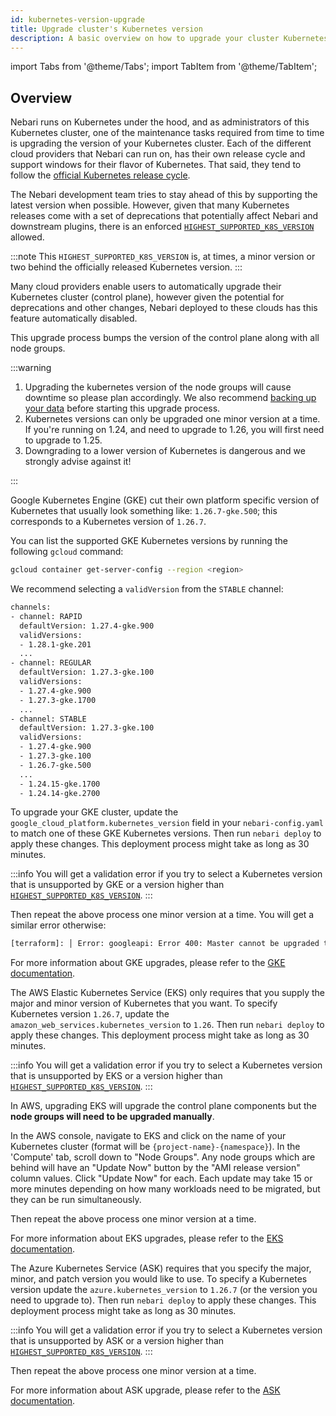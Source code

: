 ```yaml
---
id: kubernetes-version-upgrade
title: Upgrade cluster's Kubernetes version
description: A basic overview on how to upgrade your cluster Kubernetes version
---
```


import Tabs from '@theme/Tabs';
import TabItem from '@theme/TabItem';

## Overview

Nebari runs on Kubernetes under the hood, and as administrators of this Kubernetes cluster, one of the maintenance tasks required from time to time is upgrading the version of your Kubernetes cluster. Each of the different cloud providers that Nebari can run on, has their own release cycle and support windows for their flavor of Kubernetes. That said, they tend to follow the [official Kubernetes release cycle](https://kubernetes.io/releases/).

The Nebari development team tries to stay ahead of this by supporting the latest version when possible. However, given that many Kubernetes releases come with a set of deprecations that potentially affect Nebari and downstream plugins, there is an enforced [`HIGHEST_SUPPORTED_K8S_VERSION`](https://github.com/nebari-dev/nebari/blob/main/src/_nebari/constants.py#L11) allowed.

:::note
This `HIGHEST_SUPPORTED_K8S_VERSION` is, at times, a minor version or two behind the officially released Kubernetes version.
:::

Many cloud providers enable users to automatically upgrade their Kubernetes cluster (control plane), however given the potential for deprecations and other changes, Nebari deployed to these clouds has this feature automatically disabled.

This upgrade process bumps the version of the control plane along with all node groups.

:::warning

1. Upgrading the kubernetes version of the node groups will cause downtime so please plan accordingly. We also recommend [backing up your data](./manual-backup.md) before starting this upgrade process.
2. Kubernetes versions can only be upgraded one minor version at a time. If you're running on 1.24, and need to upgrade to 1.26, you will first need to upgrade to 1.25.
3. Downgrading to a lower version of Kubernetes is dangerous and we strongly advise against it!

:::

<Tabs>

<TabItem label="GCP" value="gcp" default="true">

Google Kubernetes Engine (GKE) cut their own platform specific version of Kubernetes that usually look something like: `1.26.7-gke.500`; this corresponds to a Kubernetes version of `1.26.7`.

You can list the supported GKE Kubernetes versions by running the following `gcloud` command:

```bash
gcloud container get-server-config --region <region>
```

We recommend selecting a `validVersion` from the `STABLE` channel:

```bash
channels:
- channel: RAPID
  defaultVersion: 1.27.4-gke.900
  validVersions:
  - 1.28.1-gke.201
  ...
- channel: REGULAR
  defaultVersion: 1.27.3-gke.100
  validVersions:
  - 1.27.4-gke.900
  - 1.27.3-gke.1700
  ...
- channel: STABLE
  defaultVersion: 1.27.3-gke.100
  validVersions:
  - 1.27.4-gke.900
  - 1.27.3-gke.100
  - 1.26.7-gke.500
  ...
  - 1.24.15-gke.1700
  - 1.24.14-gke.2700
```

To upgrade your GKE cluster, update the `google_cloud_platform.kubernetes_version` field in your `nebari-config.yaml` to match one of these GKE Kubernetes versions. Then run `nebari deploy` to apply these changes. This deployment process might take as long as 30 minutes.

:::info
You will get a validation error if you try to select a Kubernetes version that is unsupported by GKE or a version higher than [`HIGHEST_SUPPORTED_K8S_VERSION`][highest-supported-k8s].
:::

Then repeat the above process one minor version at a time. You will get a similar error otherwise:

```bash
[terraform]: │ Error: googleapi: Error 400: Master cannot be upgraded to "1.26.7-gke.500": cannot upgrade the master more than a minor version at a time.
```

For more information about GKE upgrades, please refer to the [GKE documentation](https://cloud.google.com/kubernetes-engine/docs/how-to/upgrading-a-cluster).

</TabItem>

<TabItem label="AWS" value="aws">

The AWS Elastic Kubernetes Service (EKS) only requires that you supply the major and minor version of Kubernetes that you want. To specify Kubernetes version `1.26.7`, update the `amazon_web_services.kubernetes_version` to `1.26`. Then run `nebari deploy` to apply these changes. This deployment process might take as long as 30 minutes.

:::info
You will get a validation error if you try to select a Kubernetes version that is unsupported by EKS or a version higher than [`HIGHEST_SUPPORTED_K8S_VERSION`][highest-supported-k8s].
:::

In AWS, upgrading EKS will upgrade the control plane components but the **node groups will need to be upgraded manually**.

In the AWS console, navigate to EKS and click on the name of your Kubernetes cluster (format will be `{project-name}-{namespace}`). In the 'Compute' tab, scroll down to "Node Groups". Any node groups which are behind will have an "Update Now" button by the "AMI release version" column values. Click "Update Now" for each. Each update may take 15 or more minutes depending on how many workloads need to be migrated, but they can be run simultaneously.

Then repeat the above process one minor version at a time.

For more information about EKS upgrades, please refer to the [EKS documentation](https://docs.aws.amazon.com/eks/latest/userguide/update-cluster.html).

</TabItem>

<TabItem label="Azure" value="azure">

The Azure Kubernetes Service (ASK) requires that you specify the major, minor, and patch version you would like to use. To specify a Kubernetes version update the `azure.kubernetes_version` to `1.26.7` (or the version you need to upgrade to). Then run `nebari deploy` to apply these changes. This deployment process might take as long as 30 minutes.

:::info
You will get a validation error if you try to select a Kubernetes version that is unsupported by ASK or a version higher than [`HIGHEST_SUPPORTED_K8S_VERSION`][highest-supported-k8s].
:::

Then repeat the above process one minor version at a time.

For more information about ASK upgrade, please refer to the [ASK documentation](https://learn.microsoft.com/en-us/azure/ask/upgrade-cluster?tabs=azure-cli).

</TabItem>

</Tabs>

<!-- Reusable links -->

[highest-supported-k8s]: https://github.com/nebari-dev/nebari/blob/91792952b67074b5c15c3b4009bde5926ca4ec6b/src/_nebari/constants.py#L11
